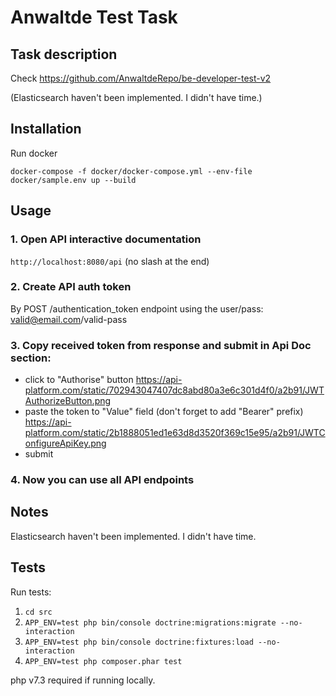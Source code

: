 # Anwaltde Test Task

## Task description

Check https://github.com/AnwaltdeRepo/be-developer-test-v2 

(Elasticsearch haven't been implemented. I didn't have time.)

## Installation

Run docker
```
docker-compose -f docker/docker-compose.yml --env-file docker/sample.env up --build
```

## Usage

### 1. Open API interactive documentation

`http://localhost:8080/api`
(no slash at the end)

### 2. Create API auth token

By POST /authentication_token endpoint using the user/pass: valid@email.com/valid-pass

### 3. Copy received token from response and submit in Api Doc section: 

- click to "Authorise" button https://api-platform.com/static/702943047407dc8abd80a3e6c301d4f0/a2b91/JWTAuthorizeButton.png 
- paste the token to "Value" field (don't forget to add "Bearer" prefix) https://api-platform.com/static/2b1888051ed1e63d8d3520f369c15e95/a2b91/JWTConfigureApiKey.png
- submit

### 4. Now you can use all API endpoints

## Notes

Elasticsearch haven't been implemented. I didn't have time.

## Tests

Run tests:

1. `cd src`
2. `APP_ENV=test php bin/console doctrine:migrations:migrate --no-interaction`
3. `APP_ENV=test php bin/console doctrine:fixtures:load --no-interaction`
4. `APP_ENV=test php composer.phar test`

php v7.3 required if running locally.